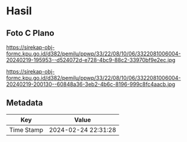 # Hasil

## Foto C Plano

https://sirekap-obj-formc.kpu.go.id/d382/pemilu/ppwp/33/22/08/10/06/3322081006004-20240219-195953--d524072d-e728-4bc9-88c2-33970bf9e2ec.jpg

https://sirekap-obj-formc.kpu.go.id/d382/pemilu/ppwp/33/22/08/10/06/3322081006004-20240219-200130--60848a36-3eb2-4b6c-8196-999c8fc4aacb.jpg


## Metadata

| Key        | Value               |
| ---------- | ------------------- |
| Time Stamp | 2024-02-24 22:31:28 |




